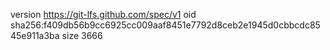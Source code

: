 version https://git-lfs.github.com/spec/v1
oid sha256:f409db56b9cc6925cc009aaf8451e7792d8ceb2e1945d0cbbcdc8545e911a3ba
size 3666
